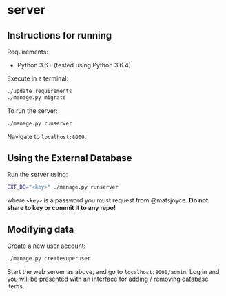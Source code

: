 server
======

Instructions for running
------------------------

Requirements:

 - Python 3.6+ (tested using Python 3.6.4)

Execute in a terminal:

```bash
./update_requirements
./manage.py migrate
```

To run the server:

```bash
./manage.py runserver
```

Navigate to `localhost:8000`.

Using the External Database
---------------------------

Run the server using:

```bash
EXT_DB="<key>" ./manage.py runserver
```

where `<key>` is a password you must request from @matsjoyce. **Do not share to key or commit it to any repo!**

Modifying data
--------------

Create a new user account:

```bash
./manage.py createsuperuser
```

Start the web server as above, and go to `localhost:8000/admin`. Log in and you will be presented with an interface for adding / removing database items.
